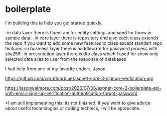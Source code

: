 # boilerplate

I'm building this to help you get started quickly. 

-in data layer there is fluent api for entity settings and seed for throw in sample data.
-in core layer there is repository and also each class extends the repo if you want to add some new features to class except standart repo features
-in business layer there is middleware for password process with sha256
-in presentation layer there is dto class which I used for show only selected data alias to user from the response of databases

I had help from one of my favorite coders, Jason.

https://github.com/cornflourblue/aspnet-core-3-signup-verification-api

https://jasonwatmore.com/post/2020/07/06/aspnet-core-3-boilerplate-api-with-email-sign-up-verification-authentication-forgot-password


*I am still implementing this, its not finished. If you want to give advice about useful technologies or coding technics, I will be appreciate.

